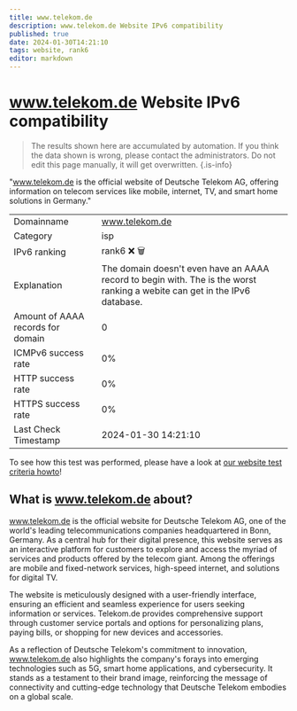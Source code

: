 ```yaml
---
title: www.telekom.de
description: www.telekom.de Website IPv6 compatibility
published: true
date: 2024-01-30T14:21:10
tags: website, rank6
editor: markdown
---
```


# www.telekom.de Website IPv6 compatibility

> The results shown here are accumulated by automation. If you think the data shown is wrong, please contact the administrators. 
> Do not edit this page manually, it will get overwritten.
{.is-info}

"www.telekom.de is the official website of Deutsche Telekom AG, offering information on telecom services like mobile, internet, TV, and smart home solutions in Germany."


|   |   |
| - | - |
| Domainname | www.telekom.de
| Category | isp |
| IPv6 ranking | rank6 :x: :wastebasket: |
| Explanation | The domain doesn't even have an AAAA record to begin with. The is the worst ranking a webite can get in the IPv6 database. |
| Amount of AAAA records for domain | 0 |
| ICMPv6 success rate | 0%|
| HTTP success rate | 0% |
| HTTPS success rate | 0% |
| Last Check Timestamp | 2024-01-30 14:21:10 |

To see how this test was performed, please have a look at [our website test criteria howto](/howto/testcriteria/website)!


## What is www.telekom.de about?
www.telekom.de is the official website for Deutsche Telekom AG, one of the world's leading telecommunications companies headquartered in Bonn, Germany. As a central hub for their digital presence, this website serves as an interactive platform for customers to explore and access the myriad of services and products offered by the telecom giant. Among the offerings are mobile and fixed-network services, high-speed internet, and solutions for digital TV.

The website is meticulously designed with a user-friendly interface, ensuring an efficient and seamless experience for users seeking information or services. Telekom.de provides comprehensive support through customer service portals and options for personalizing plans, paying bills, or shopping for new devices and accessories.

As a reflection of Deutsche Telekom's commitment to innovation, www.telekom.de also highlights the company's forays into emerging technologies such as 5G, smart home applications, and cybersecurity. It stands as a testament to their brand image, reinforcing the message of connectivity and cutting-edge technology that Deutsche Telekom embodies on a global scale.


